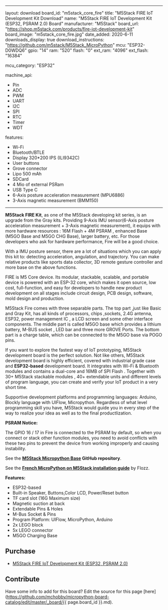 
---
layout: download
board_id: "m5stack_core_fire"
title: "M5Stack FIRE IoT Development Kit Download"
name: "M5Stack FIRE IoT Development Kit (ESP32, PSRAM 2.0) Board"
manufacturer: "M5Stack"
board_url: "https://shop.m5stack.com/products/fire-iot-development-kit"
board_image: "m5stack_core_fire.jpg"
date_added: 2020-6-11
downloads_display: true
download_instructions: "https://github.com/m5stack/M5Stack_MicroPython"
mcu: "ESP32-D0WDQ6"
gpio: "14"
ram: "520"
flash: "0"
ext_ram: "4096"
ext_flash: "16384"

mcu_category: "ESP32"

machine_api:
  - Pin
  - ADC
  - PWM
  - UART
  - I2C
  - SPI
  - RTC
  - Timer
  - WDT

features:
  - Wi-Fi
  - Bluetooth/BTLE
  - Display 320*200 IPS (ILI9342C)
  - User buttons
  - Grove connector
  - Lipo 500 mAh
  - SDCard
  - 4 Mio of external PSRam
  - USB Type C
  - 6-Axis posture acceleration measurement (MPU6886)
  - 3-Axis magnetic measurement (BMM150)
---

__M5Stack FIRE Kit__, as one of the M5Stack developing kit series, is an upgrade from the Gray kits. Providing 9-Axis IMU sensor(6-Axis posture acceleration measurement + 3-Axis magnetic measurement), it equips with more hardware resources : 16M Flash + 4M PSRAM , enhanced Base (M5GO Base and M5GO CHG Base), larger battery, etc. For those developers who ask for hardware performance, Fire will be a good choice.

With a IMU posture sensor, there are a lot of situations which you can apply this kit to: detecting acceleration, angulation, and trajectory. You can make relative products like sports data collector, 3D remote gesture controller and more base on the above functions.

FIRE is M5 Core device. Its modular, stackable, scalable, and portable device is powered with an ESP-32 core, which makes it open source, low cost, full-function, and easy for developers to handle new product development on all stages include circuit design, PCB design, software, mold design and production.

M5Stack Fire comes with three separable parts. The top part ,just like Basic and Gray Kit, has all kinds of processors, chips ,sockets, 2.4G antenna, ESP32, power management IC , a LCD screen and some other interface components. The middle part is called M5GO base which provides a lithium battery, M-BUS socket , LED bar and three more GROVE Ports. The bottom part is a charge table, which can be connected to the M5GO base via POGO pins.

If you want to explore the fastest way of IoT prototyping, M5Stack development board is the perfect solution. Not like others, M5Stack development board is highly efficient, covered with industrial grade case and __ESP32-based__ development board. It integrates with Wi-Fi & Bluetooth modules and contains a dual-core and 16MB of SPI Flash . Together with 30+ M5Stack stackable modules , 40+ extendable units and different levels of program language, you can create and verify your IoT product in a very short time.

Supportive development platforms and programming languages: Arduino, Blockly language with UIFlow, Micropython. Regardless of what level programming skill you have, M5Stack would guide you in every step of the way to realize your idea as well as to the final productlization.

__PSRAM Notice:__

The GPIO 16 / 17 in Fire is connected to the PSRAM by default, so when you connect or stack other function modules, you need to avoid conflicts with these two pins to prevent the device from working improperly and causing instability.

See the __[M5Stack Micropython Base](https://github.com/m5stack/M5Stack_MicroPython) GitHub repository__.


See the __[French MicroPython on M5Stack installation guide](https://blog.flozz.fr/2019/07/15/micropython-sur-le-m5stack/)__ by Flozz.


**Features:**
* ESP32-based
* Built-in Speaker, Buttons,Color LCD, Power/Reset button
* TF card slot (16G Maximum size)
* Magnetic suction at back
* Extendable Pins & Holes
* M-Bus Socket & Pins
* Program Platform: UIFlow, MicroPython, Arduino
* 2x LEGO block
* 5x LEGO connector
* M5GO Charging Base


## Purchase
* [M5Stack FIRE IoT Development Kit (ESP32, PSRAM 2.0)](https://shop.m5stack.com/products/fire-iot-development-kit)

## Contribute

Have some info to add for this board? Edit the source for this page [here](https://github.com/mchobby/micropython-board-catalog/edit/master/_board/{{ page.board_id }}.md).
